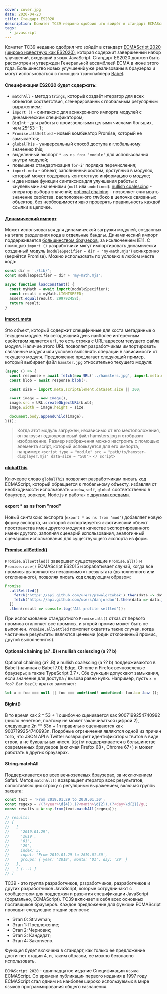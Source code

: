 ```yaml
---
cover: cover.jpg
date: 2020-04-23
title: Стандарт ES2020
description: Комитет TC39 недавно одобрил что войдёт в стандарт ECMAScript 2020 (широко известную как ES2020), которая содержит завершенный набор улучшений, входящий в язык JavaScript
tags:
  - javascript
---
```


Комитет TC39 недавно одобрил что войдёт в стандарт [ECMAScript 2020 (широко известную как ES2020),](https://github.com/tc39/ecma262/releases/tag/es2020 'ECMAScript 2020 (широко известную как ES2020),') которая содержит завершенный набор улучшений, входящий в язык JavaScript. Стандарт ES2020 должен быть рассмотрен и утвержден Генеральной ассамблеей ECMA в июне этого года. Большинство новых улучшений уже реализованы в браузерах и могут использоваться с помощью транспайлера [Babel](https://babeljs.io/).

#### Спецификация ES2020 будет содержать:

- `matchAll` - метод `Strings`, который создаёт итератор для всех объектов соответствия, сгенерированных глобальным регулярным выражением;
- `import ()` - синтаксис для асинхронного импорта модулей с динамическим спецификатором;
- `BigInt` - для работы с произвольными целыми числами больших, чем 25^53 - 1 ;
- `Promise.allSettled` - новый комбинатор Promise, который не замыкается;
- `globalThis` - универсальный способ доступа к глобальному значению this;
- выделенный экспорт `* as ns from 'module'` для использования внутри модулей;
- повышена стандартизация `for-in` порядка перечисления;
- `import.meta` - объект, заполненный хостом, доступный в модулях, который может содержать контекстную информацию о модуле;
- и две новые функции синтаксиса для улучшения работы с «нулевыми» значениями (`null` или `undefined`):
  [nullish coalescing](http://novavovikov.ru/chto-takoe-nullish-coalescing/) - оператор выбора значений;
  [optional chaining](https://developer.mozilla.org/en-US/docs/Web/JavaScript/Reference/Operators/Optional_chaining) - позволяет считывать значение свойства, расположенного глубоко в цепочке связанных объектов, без необходимости явно проверять правильность каждой ссылки в цепочке.

#### [Динамический импорт](https://exploringjs.com/impatient-js/ch_modules.html#loading-modules-dynamically-via-import)

Может использоваться для динамической загрузки модулей, созданных на этапе разделения кода в отдельные бандлы. Динамический импорт поддерживается [большинством браузеров](https://exploringjs.com/impatient-js/ch_modules.html#loading-modules-dynamically-via-import), за исключением IE11. С помощью `import ()` разработчики могут импортировать динамически созданный модуль (`moduleSpecifier = dir + 'my-math.mjs'`) асинхронно (вернётся Promise). Можно использовать по условию в любом месте кода:

```javascript
const dir = './lib/';
const moduleSpecifier = dir + 'my-math.mjs';

async function loadConstant() {
  const myMath = await import(moduleSpecifier);
  const result = myMath.LIGHTSPEED;
  assert.equal(result, 299792458);
  return result;
}
```
#### [import.meta](https://github.com/tc39/proposal-import-meta)

Это объект, который содержит специфичные для хоста метаданные о текущем модуле. На сегодняшний день наиболее интересным свойством является `url`, то есть строка с URL-адресом текущего файла модуля. Наличие этого URL позволяет разработчикам импортировать связанные модули или условно выполнять операции в зависимости от текущего модуля. Предложение предлагает следующий пример, который выбирает файл `hamster.jpg` относительно текущего модуля:

```javascript
(async () => {
  const response = await fetch(new URL('../hamsters.jpg', import.meta.url));
  const blob = await response.blob();

  const size = import.meta.scriptElement.dataset.size || 300;

  const image = new Image();
  image.src = URL.createObjectURL(blob);
  image.width = image.height = size;

  document.body.appendChild(image);
})();
```
> Когда этот модуль загружен, независимо от его местоположения, он загрузит одноуровневый файл hamsters.jpg и отобразит изображение. Размер изображения можно настроить с помощью элемента script, который используется для его импорта, например: `<script type = "module" src = "path/to/hamster-displayer.mjs" data-size = "500"> </ script>`

#### [globalThis](https://github.com/tc39/proposal-global)

Ключевое слово `globalThis` позволяет разработчикам писать код ECMAScript, который обращается к глобальному объекту, избавляя от необходимости использовать `window`, `self`, `global` соответственно в браузере, воркере, Node.js и работая с [другими средами](https://github.com/tc39/proposal-global#rationale).

#### export \* as ns from "mod"

Новый синтаксис экспорта (`export * as ns from "mod"`) добавляет новую форму экспорта, из которой экспортируется экзотический объект пространства имен другого модуля в качестве экспортированного имени другого, заполняя сценарий использования, аналогичный сценариям использования для существующего экспорта из форм.

#### [Promise.allSettled()](https://github.com/tc39/proposal-promise-allSettled)

`Promise.allSettled()` завершает существующие `Promise.all()` и `Promise.race()` ECMAScript ES2015 и обрабатывает случай, когда все промисы выполняются независимо от результата (выполненного или отклоненного), позволяя писать код следующим образом:

```javascript
Promise
  .allSettled([
    fetch('https://api.github.com/users/pawelgrzybek').then(data => data.json()),
    fetch('https://api.github.com/users/danjordan').then(data => data.json())
  ])
  .then(result => console.log('All profile settled'));
```
При использовании стандартного `Promise.all()` отказ от первого промиса отклоняет все промисы, и второй промис может быть не выполнен. `Promise.allSettled` помогает охватить такие случаи, когда частичные результаты являются ценными (один отклоненный промис, другой выполненится).

#### Optional chaining (a? .B) и nullish coalescing (a ?? b)

Optional chaining (a? .B) и nullish coalescing (a ?? b) поддерживаются в Babel (начиная с Babel 7.0); Edge, Chrome и Firefox вечнозеленые браузеры; а также TypeScript 3.7+. Обе функции допускают замыкания, если значение для доступа / вызова равно нулю. Например, пусть `x = foo?.Bar.baz()`; кратко заменяет:

```javascript
let x = foo === null || foo === undefined? undefined: foo.bar.baz ();
```
#### BigInt()

В то время как 2 ^ 53 + 1 ошибочно оценивается как 9007199254740992 (число нечетное, поэтому не может заканчиваться цифрой 2), следующие 2n \*\* 53n + 1n правильно оцениваются как 9007199254740993n. Подобные ограничения являются одной из причин того, что JSON API в Twitter возвращает идентификаторы твитов в виде строк, а не буквальных чисел. `BigInt` поддерживается в большинстве современных браузеров (включая Firefox 68+, Chrome 67+) и может работать в других браузерах.

#### String.matchAll

Поддерживается во всех вечнозеленых браузерах, за исключением Safari. Метод `matchAll()` возвращает итератор всех результатов, сопоставляющих строку с регулярным выражением, включая группы захвата:

```javascript
const text = 'From 2019.01.29 to 2019.01.30';
const regexp = /(?<year>\d{4}).(?<month>\d{2}).(?<day>\d{2})/gu;
const results = Array.from(text.matchAll(regexp));

// results:
// [
//   [
//     '2019.01.29',
//     '2019',
//     '01',
//     '29',
//     index: 5,
//     input: 'From 2019.01.29 to 2019.01.30',
//     groups: { year: '2019', month: '01', day: '29' }
//   ],
//   [ (...) ]
// ]
```
TC39 - это группа разработчиков, разработчиков, разработчиков и других разработчиков JavaScript, которые сотрудничают с сообществом для поддержки и развития спецификации JavaScript (формально, ECMAScript). TC39 включает в себя всех основных поставщиков браузеров. Каждое предложение для функции ECMAScript проходит следующие стадии зрелости:

- Этап 0: Strawman;
- Этап 1: Предложение;
- Этап 2: Черновик;
- Этап 3: Кандидат;
- Этап 4: Закончено.

Функция будет включена в стандарт, как только ее предложение достигнет стадии 4, и, таким образом, ее можно безопасно использовать.

`ECMAScript 2020` - одиннадцатое издание Спецификации языка ECMAScript. Со времени публикации первого издания в 1997 году ECMAScript стал одним из наиболее широко используемых в мире языков программирования общего назначения.
